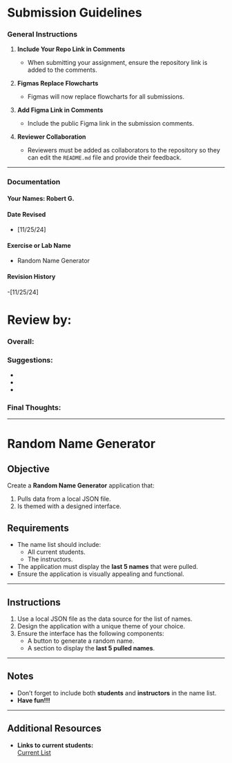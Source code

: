 # Submission Guidelines  

### General Instructions  
1. **Include Your Repo Link in Comments**  
   - When submitting your assignment, ensure the repository link is added to the comments.  

2. **Figmas Replace Flowcharts**  
   - Figmas will now replace flowcharts for all submissions.  

3. **Add Figma Link in Comments**  
   - Include the public Figma link in the submission comments.  

4. **Reviewer Collaboration**  
   - Reviewers must be added as collaborators to the repository so they can edit the `README.md` file and provide their feedback.  

---

### Documentation  

#### Your Names:  Robert G.

#### Date Revised  
- [11/25/24]  

#### Exercise or Lab Name  
- Random Name Generator  

#### Revision History  
-[11/25/24]

# Review by: 

### Overall:

### Suggestions:
-  
-
- 

### Final Thoughts:

---

# Random Name Generator

## Objective
Create a **Random Name Generator** application that:
1. Pulls data from a local JSON file.
2. Is themed with a designed interface.

## Requirements
- The name list should include:
  - All current students.
  - The instructors.
- The application must display the **last 5 names** that were pulled.
- Ensure the application is visually appealing and functional.

---

## Instructions
1. Use a local JSON file as the data source for the list of names.
2. Design the application with a unique theme of your choice.
3. Ensure the interface has the following components:
   - A button to generate a random name.
   - A section to display the **last 5 pulled names**.

---

## Notes
- Don’t forget to include both **students** and **instructors** in the name list.
- **Have fun!!!**

---

## Additional Resources
- **Links to current students:**  
  [Current List](https://kencancode.notion.site/CSAcademy-Season-7-14aa8d78c2e580df90dddcbf7ad85ecc)  

